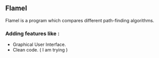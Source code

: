 ## Flamel

Flamel is a program which compares different path-finding algorithms.

### Adding features like :
- Graphical User Interface.
- Clean code. ( I am trying )

